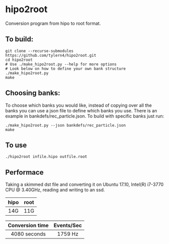# hipo2root

Conversion program from hipo to root format.

## To build:

    git clone --recurse-submodules https://github.com/tylern4/hipo2root.git
    cd hipo2root
    # Use ./make_hipo2root.py --help for more options
    # Look below on how to define your own bank structure
    ./make_hipo2root.py
    make

## Choosing banks:

To choose which banks you would like, instead of copying over all the banks you can use a json file to define which banks you use. There is an example in bankdefs/rec_particle.json. To build with specific banks just run:

    ./make_hipo2root.py --json bankdefs/rec_particle.json
    make

## To use

    ./hipo2root infile.hipo outfile.root

## Performace

Taking a skimmed dst file and converting it on Ubuntu 17.10, Intel(R) i7-3770 CPU @ 3.40GHz, reading and writing to an ssd.

| hipo   	| root    |
|:------:	|:------: |
| 14G 	  | 11G     |


| Conversion time   	| Events/Sec    |
|:-----------------:	|:------------: |
| 4080 seconds 	      | 1759 Hz       |
